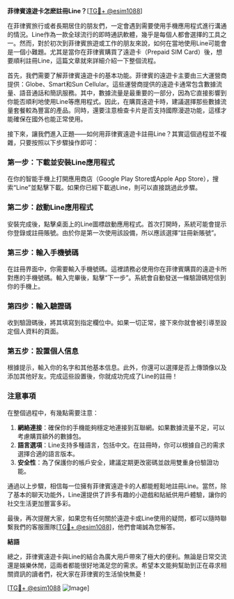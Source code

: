 **菲律賓遠遊卡怎麽註冊Line？**[[TG💪+ @esim1088](https://t.me/s/esim1088)]

在菲律賓旅行或者長期居住的朋友們，一定會遇到需要使用手機應用程式進行溝通的情況。Line作為一款全球流行的即時通訊軟體，幾乎是每個人都會選擇的工具之一。然而，對於初次到菲律賓旅遊或工作的朋友來說，如何在當地使用Line可能會是一個小難題。尤其是當你在菲律賓購買了遠遊卡（Prepaid SIM Card）後，想要順利註冊Line，這篇文章就來詳細介紹一下整個流程。

首先，我們需要了解菲律賓遠遊卡的基本功能。菲律賓的遠遊卡主要由三大運營商提供：Globe、Smart和Sun Cellular。這些運營商提供的遠遊卡通常包含數據流量、語音通話和簡訊服務。其中，數據流量是最重要的一部分，因為它直接影響到你能否順利地使用Line等應用程式。因此，在購買遠遊卡時，建議選擇那些數據流量套餐較為豐富的產品。同時，還要注意檢查卡片是否支持國際漫遊功能，這樣才能確保在國外也能正常使用。

接下來，讓我們進入正題——如何用菲律賓遠遊卡註冊Line？其實這個過程並不複雜，只要按照以下步驟操作即可：

### 第一步：下載並安裝Line應用程式

在你的智能手機上打開應用商店（Google Play Store或Apple App Store），搜索“Line”並點擊下載。如果你已經下載過Line，則可以直接跳過此步驟。

### 第二步：啟動Line應用程式

安裝完成後，點擊桌面上的Line圖標啟動應用程式。首次打開時，系統可能會提示你登錄或註冊賬號。由於你是第一次使用該設備，所以應該選擇“註冊新賬號”。

### 第三步：輸入手機號碼

在註冊界面中，你需要輸入手機號碼。這裡請務必使用你在菲律賓購買的遠遊卡所對應的手機號碼。輸入完畢後，點擊“下一步”。系統會自動發送一條驗證碼短信到你的手機上。

### 第四步：輸入驗證碼

收到驗證碼後，將其填寫到指定欄位中。如果一切正常，接下來你就會被引導至設定個人資料的頁面。

### 第五步：設置個人信息

根據提示，輸入你的名字和其他基本信息。此外，你還可以選擇是否上傳頭像以及添加其他好友。完成這些設置後，你就成功完成了Line的註冊！

### 注意事項

在整個過程中，有幾點需要注意：

1. **網絡連接**：確保你的手機能夠穩定地連接到互聯網。如果數據流量不足，可以考慮購買額外的數據包。
2. **語言選項**：Line支持多種語言，包括中文。在註冊時，你可以根據自己的需求選擇合適的語言版本。
3. **安全性**：為了保護你的帳戶安全，建議定期更改密碼並啟用雙重身份驗證功能。

通過以上步驟，相信每一位擁有菲律賓遠遊卡的人都能輕鬆地註冊Line。當然，除了基本的聊天功能外，Line還提供了許多有趣的小遊戲和貼紙供用戶體驗，讓你的社交生活更加豐富多彩。

最後，再次提醒大家，如果您有任何關於遠遊卡或Line使用的疑問，都可以隨時聯繫我們的客服團隊[[TG💪+ @esim1088](https://t.me/s/esim1088)]，他們會竭誠為您解答。

**結語**

總之，菲律賓遠遊卡與Line的結合為廣大用戶帶來了極大的便利。無論是日常交流還是娛樂休閒，這兩者都能很好地滿足您的需求。希望本文能夠幫助到正在尋求相關資訊的讀者們，祝大家在菲律賓的生活愉快無憂！

[[TG💪+ @esim1088](https://t.me/s/esim1088) ![Image](https://i.postimg.cc/4NQfJmqS/Snipaste-2025-05-13-00-14-12.png)]